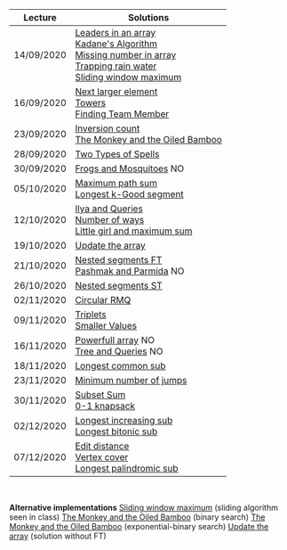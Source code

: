 | Lecture | Solutions | 
| ------- | --------- |
| 14/09/2020 | [Leaders in an array](code/leaders_array.cpp) <br /> [Kadane's Algorithm](code/kadane.cpp) <br /> [Missing number in array](code/missing_number.cpp) <br /> [Trapping rain water](code/trapping_rainwater.cpp) <br /> [Sliding window maximum](code/sliding_window.cpp) |
| 16/09/2020 | [Next larger element](code/next_larger_ele.ccp) <br /> [Towers](code/towers.cpp) <br /> [Finding Team Member](code/finding_teams.cpp) |
| 23/09/2020 | [Inversion count](code/inversion_count.cpp) <br /> [The Monkey and the Oiled Bamboo](code/monkey.cpp) |
| 28/09/2020 | [Two Types of Spells](code/two_type_spells.cpp) |
| 30/09/2020 | [Frogs and Mosquitoes](code/frogs_and_mosquitoes.cpp) NO |
| 05/10/2020 | [Maximum path sum](code/max_path_sum.cpp) <br /> [Longest k-Good segment](code/longest_kgood.cpp) |
| 12/10/2020 | [Ilya and Queries](code/ilya.cpp) <br /> [Number of ways](code/number_of_ways.cpp) <br /> [Little girl and maximum sum](code/little_girl.cpp) |
| 19/10/2020 | [Update the array](code/update_array_ft.cpp) |
| 21/10/2020 | [Nested segments FT](code/nested_segment_ft.cpp) <br /> [Pashmak and Parmida](code/pashmak_parmida.cpp) NO |
| 26/10/2020 | [Nested segments ST](code/nested_segment_st.cpp) |
| 02/11/2020 | [Circular RMQ](code/circular_rmq.cpp) |
| 09/11/2020 | [Triplets](code/triplets.cpp) <br /> [Smaller Values](code/smaller_values.cpp) |
| 16/11/2020 | [Powerfull array]() NO <br /> [Tree and Queries]() NO |
| 18/11/2020 | [Longest common sub](code/longest_common_sub.cpp) <br /> |
| 23/11/2020 | [Minimum number of jumps](code/min_num_jumps.cpp) | 
| 30/11/2020 | [Subset Sum](code/subset_sum.cpp) <br /> [0-1 knapsack](code/knapsack.cpp) |
| 02/12/2020 | [Longest increasing sub](code/longest_increasing_sub.cpp) <br /> [Longest bitonic sub](code/longest_bitonic_sub.cpp) | 
| 07/12/2020 | [Edit distance](code/edit_distance.cpp) <br /> [Vertex cover](code/vertex_cover.cpp) <br /> [Longest palindromic sub](code/longest_palindromic_sub.cpp) |

<br />

**Alternative implementations** 
[Sliding window maximum](code/submaxOpt.cpp) (sliding algorithm seen in class) 
[The Monkey and the Oiled Bamboo](code/monkeybin.cpp) (binary search) 
[The Monkey and the Oiled Bamboo](code/monkeyexp.cpp) (exponential-binary search) 
[Update the array](code/update_array.cpp) (solution without FT) 

<!-- TO DO

Missing es:
- frogs and mosq (Wrong Answer test 5)
- pashmark (I don't get it)
- powerfull array (TLE test 6, need opt)
- tree and queries (TBD)

- N meetings in one room
- Magic numbers
- Wilbur and array
- Alternative thinking

Write all the descriptions.

Check code quality
Do LIS with speedup
DO LPS without LCS

-->